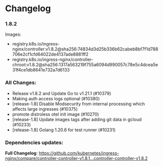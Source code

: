 # Changelog

### 1.8.2
Images:

 * registry.k8s.io/ingress-nginx/controller:v1.8.2@sha256:74834d3d25b336b62cabeb8bf7f1d788706e2cf1cfd64022de4137ade8881ff2
 * registry.k8s.io/ingress-nginx/controller-chroot:v1.8.2@sha256:1317a563219f755a6094d990057c78e5c4dcea5e31f4ce1db8641e732a7d6133
 
### All Changes:

* Release v1.8.2 and Update Go to v1.21.1 (#10379)
* Making auth access logs optional (#10380)
* [release-1.8] Disable Modsecurity from internal processing which affects large ingresses  (#10375)
* promote distroless otel init image (#10270)
* [release-1.8] Update images tags after adding git data in gcloud (#10233)
* [release-1.8] Golang 1.20.6 for test runner (#10231)

### Dependencies updates: 
**Full Changelog**: https://github.com/kubernetes/ingress-nginx/compare/controller-controller-v1.8.1...controller-controller-v1.8.2
